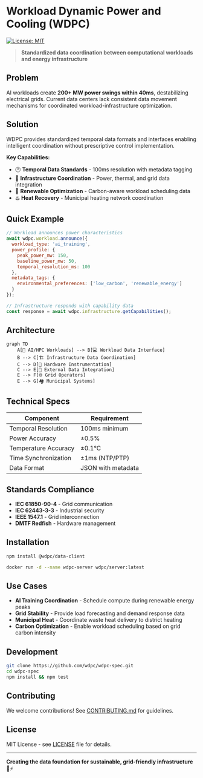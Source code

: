 # Workload Dynamic Power and Cooling (WDPC)

[![License: MIT](https://img.shields.io/badge/License-MIT-yellow.svg)](https://opensource.org/licenses/MIT)

> **Standardized data coordination between computational workloads and energy infrastructure**

## Problem

AI workloads create **200+ MW power swings within 40ms**, destabilizing electrical grids. Current data centers lack consistent data movement mechanisms for coordinated workload-infrastructure optimization.

## Solution

WDPC provides standardized temporal data formats and interfaces enabling intelligent coordination without prescriptive control implementation.

**Key Capabilities:**
- 🕐 **Temporal Data Standards** - 100ms resolution with metadata tagging
- 🔌 **Infrastructure Coordination** - Power, thermal, and grid data integration  
- 🌱 **Renewable Optimization** - Carbon-aware workload scheduling data
- ♨️ **Heat Recovery** - Municipal heating network coordination

## Quick Example

```javascript
// Workload announces power characteristics
await wdpc.workload.announce({
  workload_type: 'ai_training',
  power_profile: {
    peak_power_mw: 150,
    baseline_power_mw: 50,
    temporal_resolution_ms: 100
  },
  metadata_tags: {
    environmental_preferences: ['low_carbon', 'renewable_energy']
  }
});

// Infrastructure responds with capability data
const response = await wdpc.infrastructure.getCapabilities();
```

## Architecture

```mermaid
graph TD
    A[🧠 AI/HPC Workloads] --> B[💻 Workload Data Interface]
    B --> C[🏗️ Infrastructure Data Coordination]
    C --> D[🔧 Hardware Instrumentation]
    C --> E[🔗 External Data Integration]
    E --> F[🌐 Grid Operators]
    E --> G[🏘️ Municipal Systems]
```

## Technical Specs

| Component | Requirement |
|-----------|-------------|
| Temporal Resolution | 100ms minimum |
| Power Accuracy | ±0.5% |
| Temperature Accuracy | ±0.1°C |
| Time Synchronization | ±1ms (NTP/PTP) |
| Data Format | JSON with metadata |

## Standards Compliance

- **IEC 61850-90-4** - Grid communication
- **IEC 62443-3-3** - Industrial security
- **IEEE 1547.1** - Grid interconnection
- **DMTF Redfish** - Hardware management

## Installation

```bash
npm install @wdpc/data-client
```

```bash
docker run -d --name wdpc-server wdpc/server:latest
```

## Use Cases

- **AI Training Coordination** - Schedule compute during renewable energy peaks
- **Grid Stability** - Provide load forecasting and demand response data
- **Municipal Heat** - Coordinate waste heat delivery to district heating
- **Carbon Optimization** - Enable workload scheduling based on grid carbon intensity

## Development

```bash
git clone https://github.com/wdpc/wdpc-spec.git
cd wdpc-spec
npm install && npm test
```

## Contributing

We welcome contributions! See [CONTRIBUTING.md](CONTRIBUTING.md) for guidelines.

## License

MIT License - see [LICENSE](LICENSE) file for details.

---

**Creating the data foundation for sustainable, grid-friendly infrastructure** 🌱⚡
